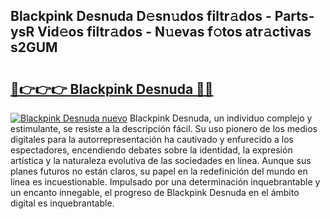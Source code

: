## Blackpink Desnuda D𝚎sn𝚞dos filtr𝚊dos - Parts-ysR Vid𝚎os filtr𝚊dos - N𝚞evas f𝚘tos atr𝚊ctivas s2GUM

# <h2><a href="http://mb1acr.tromn.icu/?c=Blackpink+Desnuda">🔗👉👉👉 Blackpink Desnuda 🔗🔗</a></h2>

[![Blackpink Desnuda nuevo](https://i.imgur.com/pEAQMta.gif)](http://mb1acr.tromn.icu/?c=Blackpink+Desnuda)
Blackpink Desnuda, un individuo complejo y estimulante, se resiste a la descripción fácil. Su uso pionero de los medios digitales para la autorrepresentación ha cautivado y enfurecido a los espectadores, encendiendo debates sobre la identidad, la expresión artística y la naturaleza evolutiva de las sociedades en línea. Aunque sus planes futuros no están claros, su papel en la redefinición del mundo en línea es incuestionable. Impulsado por una determinación inquebrantable y un encanto innegable, el progreso de Blackpink Desnuda en el ámbito digital es inquebrantable.
